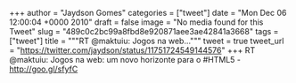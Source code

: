 
+++
author = "Jaydson Gomes"
categories = ["tweet"]
date = "Mon Dec 06 12:00:04 +0000 2010"
draft = false
image = "No media found for this Tweet"
slug = "489c0c2bc99a8fbd8e920871aee3ae42841a3668"
tags = ["tweet"]
title = """RT @maktuiu: Jogos na web..."""
tweet = true
tweet_url = "https://twitter.com/jaydson/status/11751724549144576"
+++
RT @maktuiu: Jogos na web: um novo horizonte para o #HTML5 - http://goo.gl/sfyfC
